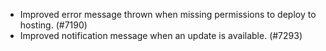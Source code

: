 - Improved error message thrown when missing permissions to deploy to hosting. (#7190)
- Improved notification message when an update is available. (#7293)
